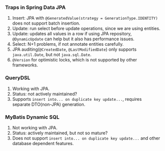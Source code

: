 ### Traps in Spring Data JPA
1. Insert: JPA with `@GeneratedValue(strategy = GenerationType.IDENTITY)` does not support batch insertion.
2. Update: run select before update operations, since we are using entities.
3. Update: updates all values in a row if using JPA repository, `@DynamicUpdate` can help but it also has performance issues.
4. Select: N+1 problems, if not annotate entities carefully.
5. JPA auditing(`@CreatedDate`, `@LastModifiedDate`) only supports `java.util.Date`, but not `java.sql.Date`.
6. `@Version` for optimistic locks, which is not supported by other frameworks.

### QueryDSL
1. Working with JPA.
2. Status: not actively maintained?
3. Supports `insert into... on duplicate key update...`, requires separate DTO(non-JPA) generation.

### MyBatis Dynamic SQL
1. Not working with JPA.
2. Status: actively maintained, but not so mature?
3. Does not support `insert into... on duplicate key update...` and other database dependent features.
